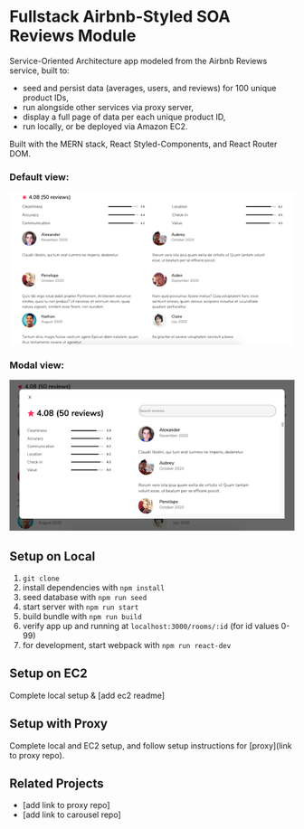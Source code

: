 # Fullstack Airbnb-Styled SOA Reviews Module

Service-Oriented Architecture app modeled from the Airbnb Reviews service, built to:
- seed and persist data (averages, users, and reviews) for 100 unique product IDs,
- run alongside other services via proxy server,
- display a full page of data per each unique product ID,
- run locally, or be deployed via Amazon EC2.

 Built with the MERN stack, React Styled-Components, and React Router DOM.

### Default view:
<p align="center">
<img src="screenshot1.png" width="600"/>
</p>

### Modal view:
<p align="center">
<img src="screenshot2.png" width="600"/>
</p>

## Setup on Local

1. `git clone`
1. install dependencies with `npm install`
1. seed database with `npm run seed`
1. start server with `npm run start`
1. build bundle with `npm run build`
1. verify app up and running at `localhost:3000/rooms/:id` (for id values 0-99)
1. for development, start webpack with `npm run react-dev`

## Setup on EC2

Complete local setup & [add ec2 readme]

## Setup with Proxy

Complete local and EC2 setup, and follow setup instructions for [proxy](link to proxy repo).

## Related Projects

  - [add link to proxy repo]
  - [add link to carousel repo]